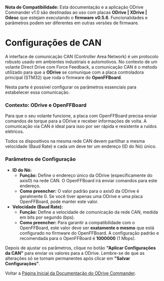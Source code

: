 
**Nota de Compatibilidade:** Esta documentação e a aplicação ODrive Commander v1.0 são destinadas ao uso com placas **ODrive | XDrive | Odesc** que estejam executando o **firmware v0.5.6**. Funcionalidades e parâmetros podem ser diferentes em outras versões de firmware.

# **Configurações de CAN**

A interface de comunicação CAN (Controller Area Network) é um protocolo robusto usado em ambientes industriais e automotivos. No contexto de um volante Direct Drive com Force Feedback, a comunicação CAN é o método utilizado para que a **ODrive** se comunique com a placa controladora principal (STM32) que roda o firmware do **OpenFFBoard**.

Nesta parte é possível configurar os parâmetros essenciais para estabelecer essa comunicação.

### **Contexto: ODrive e OpenFFBoard**

Para que o seu volante funcione, a placa com OpenFFBoard precisa enviar comandos de torque para a ODrive e receber informações de volta. A comunicação via CAN é ideal para isso por ser rápida e resistente a ruídos elétricos.

Todos os dispositivos na mesma rede CAN devem partilhar a mesma velocidade (Baud Rate) e cada um deve ter um endereço (ID do Nó) único.

### **Parâmetros de Configuração**

* **ID do Nó:**  
  * **Função:** Define o endereço único da ODrive (especificamente do axis0) na rede CAN. O OpenFFBoard irá enviar comandos para este endereço.  
  * **Como preencher:** O valor padrão para o axis0 da ODrive é geralmente 0\. Se você tiver apenas uma ODrive e uma placa OpenFFBoard, pode manter este valor.  
* **Velocidade (Baud Rate):**  
  * **Função:** Define a velocidade de comunicação da rede CAN, medida em bits por segundo (bps).  
  * **Como preencher:** Para garantir a compatibilidade com o OpenFFBoard, este valor deve ser **exatamente o mesmo** que está configurado no firmware do OpenFFBoard. A configuração padrão e recomendada para o OpenFFBoard é **1000000** (1 Mbps).

Depois de ajustar os parâmetros, clique no botão **"Aplicar Configurações da CAN"** para enviar os valores para a ODrive. Lembre-se de que as alterações só se tornam permanentes após clicar em **"Salvar Configurações"**.

Voltar a [Página Inicial da Documentação do ODrive Commander](https://github.com/achavevirou/odrive_commander/blob/main/doc_pt-br/01-Pagina-Inicial-da-Documentacao.md).